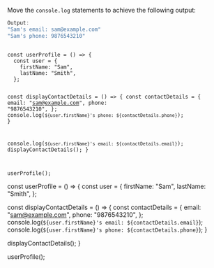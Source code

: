 Move the `console.log` statements to achieve the following output:

```js
Output:
"Sam's email: sam@example.com"
"Sam's phone: 9876543210"
```

<codeblock type="exercise" language="javascript" testMode="fixedInput">
<code>
const userProfile = () => {
  const user = {
    firstName: "Sam",
    lastName: "Smith",
  };

  const displayContactDetails = () => {
    const contactDetails = {
      email: "sam@example.com",
      phone: "9876543210",
    };
    console.log(`${user.firstName}'s phone: ${contactDetails.phone}`);
  }

  console.log(`${user.firstName}'s email: ${contactDetails.email}`);
  displayContactDetails();
}

userProfile();
</code>

<solution>
const userProfile = () => {
  const user = {
    firstName: "Sam",
    lastName: "Smith",
  };

  const displayContactDetails = () => {
    const contactDetails = {
      email: "sam@example.com",
      phone: "9876543210",
    };
    console.log(`${user.firstName}'s email: ${contactDetails.email}`);
    console.log(`${user.firstName}'s phone: ${contactDetails.phone}`);
  }

  displayContactDetails();
}

userProfile();
</solution>
</codeblock>
